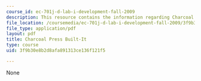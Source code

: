 ```yaml
---
course_id: ec-701j-d-lab-i-development-fall-2009
description: This resource contains the information regarding Charcoal Press Built-It.
file_location: /coursemedia/ec-701j-d-lab-i-development-fall-2009/3f9b30e8b2d8afa891313ce136f121f5_MITEC_701JF09_charpre_build.pdf
file_type: application/pdf
layout: pdf
title: Charcoal Press Built-It
type: course
uid: 3f9b30e8b2d8afa891313ce136f121f5

---
```

None